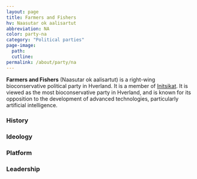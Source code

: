 ```yaml
---
layout: page
title: Farmers and Fishers
hv: Naasutar ok aalisartut
abbreviation: NA
color: party-na
category: "Political parties"
page-image: 
  path:  
  cutline: 
permalink: /about/party/na
---
```


**Farmers and Fishers** (Naasutar ok aalisartut) is a right-wing bioconservative political party in Hverland. It is a member of [Initsikat](/HUN/about/party/initsikat). It is viewed as the most bioconservative party in Hverland, and is known for its opposition to the development of advanced technologies, particularly artificial intelligence.

### History

### Ideology

### Platform

### Leadership